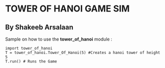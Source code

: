 # TOWER OF HANOI GAME SIM
## By Shakeeb Arsalaan

Sample on how to use the **tower_of_hanoi** module : 
	
	import tower_of_hanoi
	T = tower_of_hanoi.Tower_Of_Hanoi(5) #Creates a hanoi tower of height 5
	T.run() # Runs the Game

